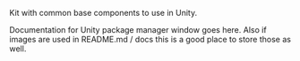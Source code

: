 Kit with common base components to use in Unity.

Documentation for Unity package manager window goes here.
Also if images are used in README.md / docs this is a good place to store those as well.

